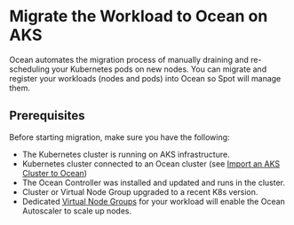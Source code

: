 <meta name=“robots” content=“noindex”>

#  Migrate the Workload to Ocean on AKS

Ocean automates the migration process of manually draining and re-scheduling your Kubernetes pods on new nodes. You can migrate and register your workloads (nodes and pods) into Ocean so Spot will manage them.

##  Prerequisites

Before starting migration, make sure you have the following:

*  The Kubernetes cluster is running on AKS infrastructure.
*  Kubernetes cluster connected to an Ocean cluster (see [Import an AKS Cluster to Ocean](https://docs.spot.io/ocean/getting-started/aks/?id=import-an-aks-cluster-to-ocean))
*  The Ocean Controller was installed and updated and runs in the cluster.
*  Cluster or Virtual Node Group upgraded to a recent K8s version.
*  Dedicated [Virtual Node Groups](https://docs.spot.io/ocean/features/vngs/?id=virtual-node-groups) for your workload will enable the Ocean Autoscaler to scale up nodes.
